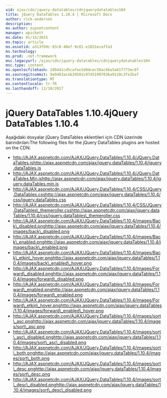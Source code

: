 ```yaml
---
uid: ajax/cdn/jquery-datatables/cdnjquerydatatables104
title: jQuery DataTables 1.10.4 | Microsoft Docs
author: rick-anderson
description: 
ms.author: aspnetcontent
manager: wpickett
ms.date: 01/15/2015
ms.topic: article
ms.assetid: a313fb9c-93c8-40ef-9c81-e1651ecaffa3
ms.technology: 
ms.prod: .net-framework
msc.legacyurl: /ajax/cdn/jquery-datatables/cdnjquerydatatables104
msc.type: content
ms.openlocfilehash: 2d0441cd5cafee1d0dcec58ac66a5a61f773ec8f
ms.sourcegitcommit: 9a9483aceb34591c97451997036a9120c3fe2baf
ms.translationtype: MT
ms.contentlocale: tr-TR
ms.lasthandoff: 11/10/2017
---
```

<a name="jquery-datatables-1104"></a><span data-ttu-id="3761e-102">jQuery DataTables 1.10.4</span><span class="sxs-lookup"><span data-stu-id="3761e-102">jQuery DataTables 1.10.4</span></span>
====================
<span data-ttu-id="3761e-103">Aşağıdaki dosyalar jQuery DataTables eklentileri için CDN üzerinde barındırılan:</span><span class="sxs-lookup"><span data-stu-id="3761e-103">The following files for the jQuery DataTables plugins are hosted on the CDN:</span></span>

- <span data-ttu-id="3761e-104">http://AJAX.aspnetcdn.com/AJAX/JQuery.DataTables/1.10.4/JQuery.DataTables.js</span><span class="sxs-lookup"><span data-stu-id="3761e-104">http://ajax.aspnetcdn.com/ajax/jquery.dataTables/1.10.4/jquery.dataTables.js</span></span>
- <span data-ttu-id="3761e-105">http://AJAX.aspnetcdn.com/AJAX/JQuery.DataTables/1.10.4/JQuery.DataTables.Min.js</span><span class="sxs-lookup"><span data-stu-id="3761e-105">http://ajax.aspnetcdn.com/ajax/jquery.dataTables/1.10.4/jquery.dataTables.min.js</span></span>
- <span data-ttu-id="3761e-106">http://AJAX.aspnetcdn.com/AJAX/JQuery.DataTables/1.10.4/CSS/JQuery.DataTables.css</span><span class="sxs-lookup"><span data-stu-id="3761e-106">http://ajax.aspnetcdn.com/ajax/jquery.dataTables/1.10.4/css/jquery.dataTables.css</span></span>
- <span data-ttu-id="3761e-107">http://AJAX.aspnetcdn.com/AJAX/JQuery.DataTables/1.10.4/CSS/JQuery.DataTables\_themeroller.css</span><span class="sxs-lookup"><span data-stu-id="3761e-107">http://ajax.aspnetcdn.com/ajax/jquery.dataTables/1.10.4/css/jquery.dataTables\_themeroller.css</span></span>
- <span data-ttu-id="3761e-108">http://AJAX.aspnetcdn.com/AJAX/JQuery.DataTables/1.10.4/images/Back\_disabled.png</span><span class="sxs-lookup"><span data-stu-id="3761e-108">http://ajax.aspnetcdn.com/ajax/jquery.dataTables/1.10.4/images/back\_disabled.png</span></span>
- <span data-ttu-id="3761e-109">http://AJAX.aspnetcdn.com/AJAX/JQuery.DataTables/1.10.4/images/Back\_enabled.png</span><span class="sxs-lookup"><span data-stu-id="3761e-109">http://ajax.aspnetcdn.com/ajax/jquery.dataTables/1.10.4/images/back\_enabled.png</span></span>
- <span data-ttu-id="3761e-110">http://AJAX.aspnetcdn.com/AJAX/JQuery.DataTables/1.10.4/images/Back\_etkin\_hover.png</span><span class="sxs-lookup"><span data-stu-id="3761e-110">http://ajax.aspnetcdn.com/ajax/jquery.dataTables/1.10.4/images/back\_enabled\_hover.png</span></span>
- <span data-ttu-id="3761e-111">http://AJAX.aspnetcdn.com/AJAX/JQuery.DataTables/1.10.4/images/Forward\_disabled.png</span><span class="sxs-lookup"><span data-stu-id="3761e-111">http://ajax.aspnetcdn.com/ajax/jquery.dataTables/1.10.4/images/forward\_disabled.png</span></span>
- <span data-ttu-id="3761e-112">http://AJAX.aspnetcdn.com/AJAX/JQuery.DataTables/1.10.4/images/Forward\_enabled.png</span><span class="sxs-lookup"><span data-stu-id="3761e-112">http://ajax.aspnetcdn.com/ajax/jquery.dataTables/1.10.4/images/forward\_enabled.png</span></span>
- <span data-ttu-id="3761e-113">http://AJAX.aspnetcdn.com/AJAX/JQuery.DataTables/1.10.4/images/Forward\_etkin\_hover.png</span><span class="sxs-lookup"><span data-stu-id="3761e-113">http://ajax.aspnetcdn.com/ajax/jquery.dataTables/1.10.4/images/forward\_enabled\_hover.png</span></span>
- <span data-ttu-id="3761e-114">http://AJAX.aspnetcdn.com/AJAX/JQuery.DataTables/1.10.4/images/sort\_asc.png</span><span class="sxs-lookup"><span data-stu-id="3761e-114">http://ajax.aspnetcdn.com/ajax/jquery.dataTables/1.10.4/images/sort\_asc.png</span></span>
- <span data-ttu-id="3761e-115">http://AJAX.aspnetcdn.com/AJAX/JQuery.DataTables/1.10.4/images/sort\_asc\_disabled.png</span><span class="sxs-lookup"><span data-stu-id="3761e-115">http://ajax.aspnetcdn.com/ajax/jquery.dataTables/1.10.4/images/sort\_asc\_disabled.png</span></span>
- <span data-ttu-id="3761e-116">http://AJAX.aspnetcdn.com/AJAX/JQuery.DataTables/1.10.4/images/sort\_both.png</span><span class="sxs-lookup"><span data-stu-id="3761e-116">http://ajax.aspnetcdn.com/ajax/jquery.dataTables/1.10.4/images/sort\_both.png</span></span>
- <span data-ttu-id="3761e-117">http://AJAX.aspnetcdn.com/AJAX/JQuery.DataTables/1.10.4/images/sort\_desc.png</span><span class="sxs-lookup"><span data-stu-id="3761e-117">http://ajax.aspnetcdn.com/ajax/jquery.dataTables/1.10.4/images/sort\_desc.png</span></span>
- <span data-ttu-id="3761e-118">http://AJAX.aspnetcdn.com/AJAX/JQuery.DataTables/1.10.4/images/sort\_desc\_disabled.png</span><span class="sxs-lookup"><span data-stu-id="3761e-118">http://ajax.aspnetcdn.com/ajax/jquery.dataTables/1.10.4/images/sort\_desc\_disabled.png</span></span>
